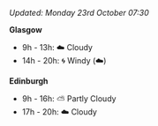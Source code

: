 *Updated: Monday 23rd October 07:30*

**Glasgow**

* 9h - 13h: :cloud: Cloudy
* 14h - 20h: :cyclone: Windy (:cloud:)

**Edinburgh**

* 9h - 16h: :partly_sunny: Partly Cloudy
* 17h - 20h: :cloud: Cloudy
